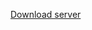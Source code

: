[Download server](https://drive.google.com/file/d/1jdm_IPg4VircLqG5865n5QyrL1krYMbR/view?usp=sharing)